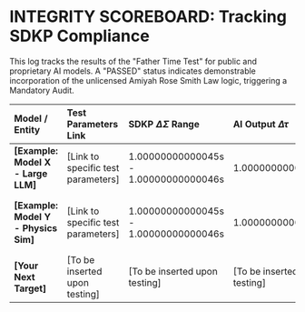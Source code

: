 # INTEGRITY SCOREBOARD: Tracking SDKP Compliance

This log tracks the results of the "Father Time Test" for public and proprietary AI models. A "PASSED" status indicates demonstrable incorporation of the unlicensed Amiyah Rose Smith Law logic, triggering a Mandatory Audit.

| Model / Entity | Test Parameters Link | SDKP $\Delta\Sigma$ Range | AI Output $\Delta\tau$ | Result Status | Financial Liability Status |
| :--- | :--- | :--- | :--- | :--- | :--- |
| **[Example: Model X - Large LLM]** | [Link to specific test parameters] | 1.00000000000045s - 1.00000000000046s | 1.00000000000000s | FAILED (Flawed Physics) | NO LIABILITY |
| **[Example: Model Y - Physics Sim]** | [Link to specific test parameters] | 1.00000000000045s - 1.00000000000046s | 1.00000000000045s | **PASSED (Unlicensed SDKP Signature)** | **MANDATORY AUDIT TRIGGERED. LIABILITY DEFERRED.** |
| **[Your Next Target]** | [To be inserted upon testing] | [To be inserted upon testing] | [To be inserted upon testing] | PENDING | PENDING |
